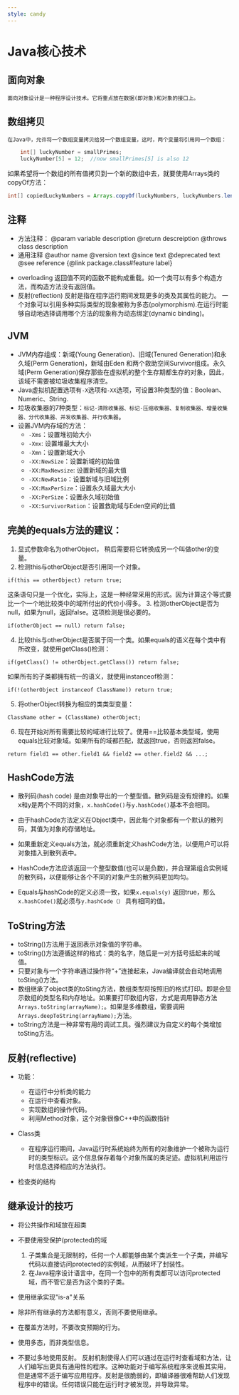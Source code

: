 ```yaml
---
style: candy
---
```

Java核心技术
===

## 面向对象
	面向对象设计是一种程序设计技术。它将重点放在数据(即对象)和对象的接口上。

## 数组拷贝
	在Java中，允许将一个数组变量拷贝给另一个数组变量，这时，两个变量将引用同一个数组：
```Java
	int[] luckyNumber = smallPrimes;
	luckyNumber[5] = 12;  //now smallPrimes[5] is also 12
```

如果希望将一个数组的所有值拷贝到一个新的数组中去，就要使用Arrays类的copyOf方法：


```java
int[] copiedLuckyNumbers = Arrays.copyOf(luckyNumbers, luckyNumbers.length);
```

## 注释
  + 方法注释：
  	@param variable description
	@return descreiption
	@throws class description
  + 通用注释
	@author name
	@version text
	@since text
	@deprecated text
	@see reference <a href="..."></a>  {@link package.class#feature label}
* overloading
	返回值不同的函数不能构成重载。如一个类可以有多个构造方法，而构造方法没有返回值。
* 反射(reflection)
	反射是指在程序运行期间发现更多的类及其属性的能力。
	一个对象可以引用多种实际类型的现象被称为多态(polymorphism).在运行时能够自动地选择调用哪个方法的现象称为动态绑定(dynamic binding)。

## JVM
  * JVM内存组成：新域(Young Generation)、旧域(Tenured Generation)和永久域(Perm Generation)，新域由Eden   和两个救助空间Survivor组成。永久域(Perm Generation)保存那些在虚拟机的整个生存期都生存的对象，因此，该域不需要被垃圾收集程序清空。
  * Java虚拟机配置选项有`-X`选项和`-XX`选项，可设置3种类型的值：Boolean、Numeric、String.
  * 垃圾收集器的7种类型：`标记-清除收集器、标记-压缩收集器、复制收集器、增量收集器、分代收集器、并发收集器、并行收集器`。
  * 设置JVM内存域的方法：
	+ `-Xms`：设置堆初始大小
	+ `-Xmx`: 设置堆最大大小
	+ `-Xmn`：设置新域大小
	+ `-XX:NewSize`：设置新域的初始值
	+ `-XX:MaxNewsize`: 设置新域的最大值
	+ `-XX:NewRatio`：设置新域与旧域比例
	+ `-XX:MaxPerSize`：设置永久域最大大小
	+ `-XX:PerSize`：设置永久域初始值
	+ `-XX:SurvivorRation`：设置救助域与Eden空间的比值

##  完美的equals方法的建议：
  1. 显式参数命名为otherObject， 稍后需要将它转换成另一个叫做other的变量。
  2. 检测this与otherObject是否引用同一个对象。

    if(this == otherObject) return true;
    
  这条语句只是一个优化，实际上，这是一种经常采用的形式。因为计算这个等式要比一个一个地比较类中的域所付出的代价小得多。
  3. 检测otherObject是否为null，如果为null，返回false。这项检测是很必要的。

    if(otherObject == null) return false;
  4. 比较this与otherObject是否属于同一个类。如果equals的语义在每个类中有所改变，就使用getClass()检测：

    if(getClass() != otherObject.getClass()) return false;
  如果所有的子类都拥有统一的语义，就使用instanceof检测：

    if(!(otherObject instanceof ClassName)) return true;
  5. 将otherObject转换为相应的类类型变量：

    ClassName other = (ClassName) otherObject;
  6. 现在开始对所有需要比较的域进行比较了。使用==比较基本类型域，使用equals比较对象域。如果所有的域都匹配，就返回true，否则返回false。

    return field1 == other.field1 && field2 == other.field2 && ...;
##  HashCode方法
  * 散列码(hash code) 是由对象导出的一个整型值。散列码是没有规律的。如果x和y是两个不同的对象，`x.hashCode()`与`y.hashCode()`基本不会相同。

  * 由于hashCode方法定义在Object类中，因此每个对象都有一个默认的散列码，其值为对象的存储地址。

  * 如果重新定义equals方法，就必须重新定义hashCode方法，以便用户可以将对象插入到散列表中。
  * HashCode方法应该返回一个整型数值(也可以是负数)，并合理第组合实例域的散列码，以便能够让各个不同的对象产生的散列码更加均匀。
  * Equals与hashCode的定义必须一致，如果`x.equals(y)` 返回true，那么`x.hashCode()`就必须与`y.hashCode（）` 具有相同的值。

##  ToString方法
  * toString()方法用于返回表示对象值的字符串。
  * toString()方法遵循这样的格式：类的名字，随后是一对方括号括起来的域值。
  * 只要对象与一个字符串通过操作符“+”连接起来，Java编译就会自动地调用toSting()方法。
  * 数组继承了object类的toSting方法，数组类型将按照旧的格式打印。即是会显示数组的类型名和内存地址。如果要打印数组内容，方式是调用静态方法`Arrays.toString(arrayName);`。如果是多维数组，需要调用`Arrays.deepToString(arrayName);`方法。
  * toString方法是一种非常有用的调试工具。强烈建议为自定义的每个类增加toSting方法。

##  反射(reflective)
  * 功能：

    * 在运行中分析类的能力
    * 在运行中查看对象。
    * 实现数组的操作代码。
    * 利用Method对象，这个对象很像C++中的函数指针
  * Class类
	+ 在程序运行期间，Java运行时系统始终为所有的对象维护一个被称为运行时的类型标识。这个信息保存着每个对象所属的类足迹。虚拟机利用运行时信息选择相应的方法执行。
  * 检查类的结构

## 继承设计的技巧
  * 将公共操作和域放在超类
  * 不要使用受保护(protected)的域
	1. 子类集合是无限制的，任何一个人都能够由某个类派生一个子类，并编写代码以直接访问protected的实例域，从而破坏了封装性。
	2. 在Java程序设计语言中，在同一个包中的所有类都可以访问protected域，而不管它是否为这个类的子类。
  
  * 使用继承实现"is-a"关系
  * 除非所有继承的方法都有意义，否则不要使用继承。
  * 在覆盖方法时，不要改变预期的行为。
  * 使用多态，而非类型信息。
  * 不要过多地使用反射。
  反射机制使得人们可以通过在运行时查看域和方法，让人们编写出更具有通用性的程序。这种功能对于编写系统程序来说极其实用，但是通常不适于编写应用程序。反射是很脆弱的，即编译器很难帮助人们发现程序中的错误。任何错误只能在运行时才被发现，并导致异常。

	


